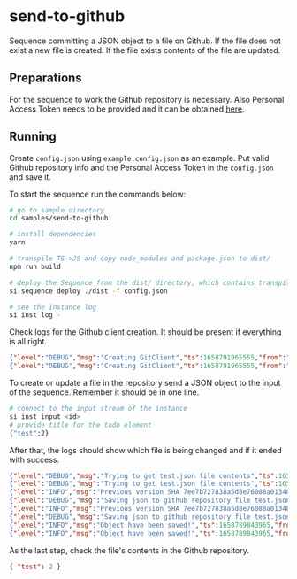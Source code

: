# send-to-github

Sequence committing a JSON object to a file on Github. If the file does not exist a new file is created. If the file exists contents of the file are updated.

## Preparations

For the sequence to work the Github repository is necessary. Also Personal Access Token needs to be provided and it can be obtained [here](https://github.com/settings/tokens).

## Running

Create `config.json` using `example.config.json` as an example. Put valid Github repository info and the Personal Access Token in the `config.json` and save it.

To start the sequence run the commands below:

```bash
# go to sample directory
cd samples/send-to-github

# install dependencies
yarn

# transpile TS->JS and copy node_modules and package.json to dist/
npm run build

# deploy the Sequence from the dist/ directory, which contains transpiled code, package.json and node_modules
si sequence deploy ./dist -f config.json

# see the Instance log
si inst log -
```

Check logs for the Github client creation. It should be present if everything is all right.

```json
{"level":"DEBUG","msg":"Creating GitClient","ts":1658791965555,"from":"Sequence","Runner":{"id":"1fa83e60-9705-41c5-83a6-722d926bd137"}}
{"level":"DEBUG","msg":"Creating GitClient","ts":1658791965555,"from":"Sequence","CSIController":{"id":"1fa83e60-9705-41c5-83a6-722d926bd137"}}
```

To create or update a file in the repository send a JSON object to the input of the sequence. Remember it should be in one line.

```bash
# connect to the input stream of the instance
si inst input <id>
# provide title for the todo element
{"test":2}
```

After that, the logs should show which file is being changed and if it ended with success.

```json
{"level":"DEBUG","msg":"Trying to get test.json file contents","ts":1658789843499,"from":"Sequence","Runner":{"id":"bb32a230-cceb-48db-b2e2-eb7fedbd18bf"}}
{"level":"DEBUG","msg":"Trying to get test.json file contents","ts":1658789843499,"from":"Sequence","CSIController":{"id":"bb32a230-cceb-48db-b2e2-eb7fedbd18bf"}}
{"level":"INFO","msg":"Previous version SHA 7ee7b727838a5d8e76088a01348d3081542c5266","ts":1658789843655,"from":"Sequence","Runner":{"id":"bb32a230-cceb-48db-b2e2-eb7fedbd18bf"}}
{"level":"DEBUG","msg":"Saving json to github repository file test.json","ts":1658789843655,"from":"Sequence","Runner":{"id":"bb32a230-cceb-48db-b2e2-eb7fedbd18bf"}}
{"level":"INFO","msg":"Previous version SHA 7ee7b727838a5d8e76088a01348d3081542c5266","ts":1658789843655,"from":"Sequence","CSIController":{"id":"bb32a230-cceb-48db-b2e2-eb7fedbd18bf"}}
{"level":"DEBUG","msg":"Saving json to github repository file test.json","ts":1658789843655,"from":"Sequence","CSIController":{"id":"bb32a230-cceb-48db-b2e2-eb7fedbd18bf"}}
{"level":"INFO","msg":"Object have been saved!","ts":1658789843965,"from":"Sequence","Runner":{"id":"bb32a230-cceb-48db-b2e2-eb7fedbd18bf"}}
{"level":"INFO","msg":"Object have been saved!","ts":1658789843965,"from":"Sequence","CSIController":{"id":"bb32a230-cceb-48db-b2e2-eb7fedbd18bf"}}
```

As the last step, check the file's contents in the Github repository.

```json
{ "test": 2 }
```
